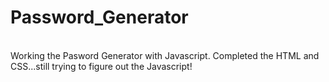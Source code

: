 # Password_Generator
<br>
Working the Pasword Generator with Javascript. Completed the HTML and CSS...still trying to figure out the Javascript!
